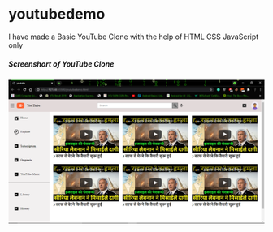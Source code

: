 # youtubedemo

I have made a Basic YouTube Clone with the help of HTML CSS JavaScript only

<h5> Screenshort of YouTube Clone</h5>
<img src='youtube.png'/>